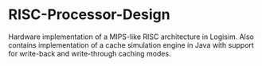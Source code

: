 # RISC-Processor-Design
Hardware implementation of a MIPS-like RISC architecture in Logisim. Also contains implementation of a cache simulation engine in Java with support for write-back and write-through caching modes.
